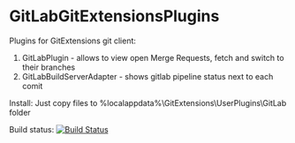 # GitLabGitExtensionsPlugins

Plugins for GitExtensions git client:
1) GitLabPlugin - allows to view open Merge Requests, fetch and switch to their branches
2) GitLabBuildServerAdapter - shows gitlab pipeline status next to each comit

Install:
Just copy files to %localappdata%\GitExtensions\UserPlugins\GitLab folder


Build status:
[![Build Status](https://otmopo3.visualstudio.com/GitLabGitExtensionsPlugin/_apis/build/status/Build%20.NET%20Desktop%20Github-vs2019?branchName=master)](https://otmopo3.visualstudio.com/GitLabGitExtensionsPlugin/_build/latest?definitionId=5&branchName=master)
